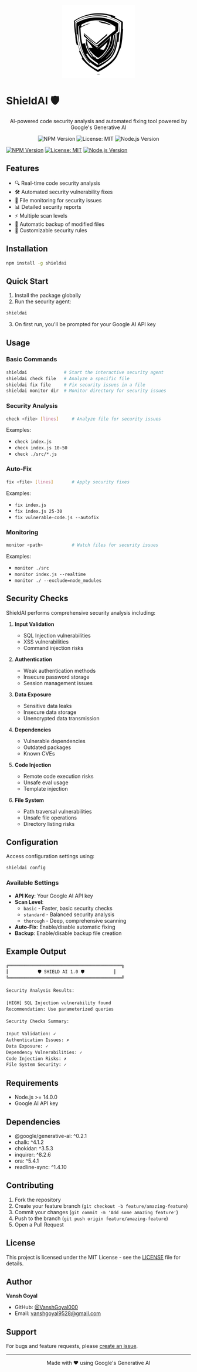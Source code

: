<p align="center">
  <img src="assets/logo.svg" alt="ShieldAI Logo" width="200" height="200"/>
  <h1>ShieldAI 🛡️</h1>

</p>

<p align="center">
  AI-powered code security analysis and automated fixing tool powered by Google's Generative AI
</p>

<p align="center">
  <img src="https://img.shields.io/npm/v/shieldai.svg" alt="NPM Version" />
  <img src="https://img.shields.io/badge/License-MIT-yellow.svg" alt="License: MIT" />
  <img src="https://img.shields.io/node/v/shieldai.svg" alt="Node.js Version" />
</p>


[![NPM Version](https://img.shields.io/npm/v/shieldai.svg)](https://www.npmjs.com/package/shieldai)
[![License: MIT](https://img.shields.io/badge/License-MIT-yellow.svg)](https://opensource.org/licenses/MIT)
[![Node.js Version](https://img.shields.io/node/v/shieldai.svg)](https://nodejs.org)

## Features

- 🔍 Real-time code security analysis
- 🛠️ Automated security vulnerability fixes
- 👀 File monitoring for security issues
- 📊 Detailed security reports
- ⚡ Multiple scan levels
- 🔄 Automatic backup of modified files
- 🎯 Customizable security rules

## Installation

```bash
npm install -g shieldai
```

## Quick Start

1. Install the package globally
2. Run the security agent:
```bash
shieldai
```
3. On first run, you'll be prompted for your Google AI API key

## Usage

### Basic Commands

```bash
shieldai              # Start the interactive security agent
shieldai check file   # Analyze a specific file
shieldai fix file     # Fix security issues in a file
shieldai monitor dir  # Monitor directory for security issues
```

### Security Analysis
```bash
check <file> [lines]     # Analyze file for security issues
```
Examples:
- `check index.js`
- `check index.js 10-50`
- `check ./src/*.js`

### Auto-Fix
```bash
fix <file> [lines]       # Apply security fixes
```
Examples:
- `fix index.js`
- `fix index.js 25-30`
- `fix vulnerable-code.js --autofix`

### Monitoring
```bash
monitor <path>           # Watch files for security issues
```
Examples:
- `monitor ./src`
- `monitor index.js --realtime`
- `monitor ./ --exclude=node_modules`

## Security Checks

ShieldAI performs comprehensive security analysis including:

1. **Input Validation**
   - SQL Injection vulnerabilities
   - XSS vulnerabilities
   - Command injection risks

2. **Authentication**
   - Weak authentication methods
   - Insecure password storage
   - Session management issues

3. **Data Exposure**
   - Sensitive data leaks
   - Insecure data storage
   - Unencrypted data transmission

4. **Dependencies**
   - Vulnerable dependencies
   - Outdated packages
   - Known CVEs

5. **Code Injection**
   - Remote code execution risks
   - Unsafe eval usage
   - Template injection

6. **File System**
   - Path traversal vulnerabilities
   - Unsafe file operations
   - Directory listing risks

## Configuration

Access configuration settings using:

```bash
shieldai config
```

### Available Settings

- **API Key**: Your Google AI API key
- **Scan Level**: 
  - `basic` - Faster, basic security checks
  - `standard` - Balanced security analysis
  - `thorough` - Deep, comprehensive scanning
- **Auto-Fix**: Enable/disable automatic fixing
- **Backup**: Enable/disable backup file creation

## Example Output

```bash
╔═══════════════════════════════════════════╗
║           🛡️ SHIELD AI 1.0 🛡️           ║
╚═══════════════════════════════════════════╝

Security Analysis Results:

[HIGH] SQL Injection vulnerability found
Recommendation: Use parameterized queries

Security Checks Summary:

Input Validation: ✓
Authentication Issues: ✗
Data Exposure: ✓
Dependency Vulnerabilities: ✓
Code Injection Risks: ✗
File System Security: ✓
```

## Requirements

- Node.js >= 14.0.0
- Google AI API key

## Dependencies

- @google/generative-ai: ^0.2.1
- chalk: ^4.1.2
- chokidar: ^3.5.3
- inquirer: ^8.2.6
- ora: ^5.4.1
- readline-sync: ^1.4.10

## Contributing

1. Fork the repository
2. Create your feature branch (`git checkout -b feature/amazing-feature`)
3. Commit your changes (`git commit -m 'Add some amazing feature'`)
4. Push to the branch (`git push origin feature/amazing-feature`)
5. Open a Pull Request

## License

This project is licensed under the MIT License - see the [LICENSE](LICENSE) file for details.

## Author

**Vansh Goyal**
- GitHub: [@VanshGoyal000](https://github.com/Vanshgoyal000)
- Email: vanshgoyal9528@gmail.com

## Support

For bugs and feature requests, please [create an issue](https://github.com/VanshGoyal000/ShieldAi/issues).

---

<p align="center">Made with ❤️ using Google's Generative AI</p>